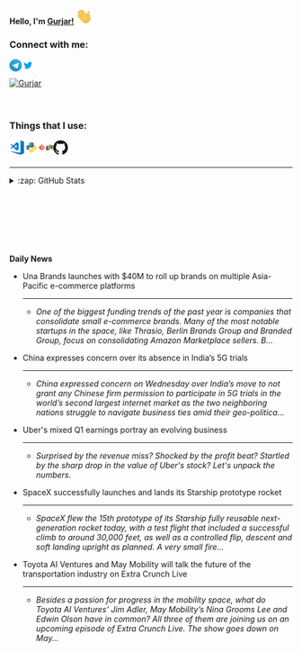 #### Hello, I'm [Gurjar!](https://GurjarKing.github.io) <img src="https://raw.githubusercontent.com/ABSphreak/ABSphreak/master/gifs/Hi.gif" width="30px"></h2>


### Connect with me:

[<img align="left" alt="Gurjar | Telegram" width="22px" src="https://raw.githubusercontent.com/github/explore/80688e429a7d4ef2fca1e82350fe8e3517d3494d/topics/telegram/telegram.png" />][Telegram]
[<img align="left" alt="Gurjar | Twitter" width="22px" src="https://raw.githubusercontent.com/github/explore/80688e429a7d4ef2fca1e82350fe8e3517d3494d/topics/twitter/twitter.png" />][Twitter]
<br >
<br >
<a href="https://github.com/GurjarKing"><img src="https://komarev.com/ghpvc/?username=GurjarKing" alt="Gurjar" /></a> <br />
<br />
<br />
<!-- <br >

![](https://visitor-badge.glitch.me/badge?page_id=GurjarKing)

<br /> -->

### Things that I use:

[<img align="left" alt="Visual Studio Code" width="26px" src="https://raw.githubusercontent.com/github/explore/80688e429a7d4ef2fca1e82350fe8e3517d3494d/topics/visual-studio-code/visual-studio-code.png" />][VSCode]
[<img align="left" alt="Python" width="26px" src="https://raw.githubusercontent.com/github/explore/80688e429a7d4ef2fca1e82350fe8e3517d3494d/topics/python/python.png" />][Python]
[<img align="left" alt="Git" width="26px" src="https://raw.githubusercontent.com/github/explore/80688e429a7d4ef2fca1e82350fe8e3517d3494d/topics/git/git.png" />][Git]
[<img align="left" alt="GitHub" width="26px" src="https://raw.githubusercontent.com/github/explore/78df643247d429f6cc873026c0622819ad797942/topics/github/github.png" />][Github]

<br />
<br />

---
<details>
  <summary>:zap: GitHub Stats</summary>

<img align="left" alt="Gurjar's Github Stats" src="https://github-readme-stats.vercel.app/api?username=GurjarKing&show_icons=true&hide_border=true&count_private=true&include_all_commit=true&theme=algolia" />

</details>

<!-- ### 🔔 My latest tweet
<a href="https://twitter.com/Gurjar_King43" target="_blank">
	<img src="https://github.com/GurjarKing/GurjarKing/raw/master/tweet.png" width="70%" align="center" alt="Click to view on Twitter" title="My latest tweet, as an image"/>
</a> -->
<br>

<pre>

</pre>

<!-- **Quote of the hour:**

{qoth}

~ {qoth_author}
<pre>

</pre> -->
<br>
<pre>


</pre>
<strong>Daily News</strong>
  
  - Una Brands launches with $40M to roll up brands on multiple Asia-Pacific e-commerce platforms
     <hr/>
     
      - *One of the biggest funding trends of the past year is companies that consolidate small e-commerce brands. Many of the most notable startups in the space, like Thrasio, Berlin Brands Group and Branded Group, focus on consolidating Amazon Marketplace sellers. B…*
     
  - China expresses concern over its absence in India’s 5G trials
      <hr/>
      
      - *China expressed concern on Wednesday over India’s move to not grant any Chinese firm permission to participate in 5G trials in the world’s second largest internet market as the two neighboring nations struggle to navigate business ties amid their geo-politica…*
      
  - Uber's mixed Q1 earnings portray an evolving business
      <hr/>
      
      - *Surprised by the revenue miss? Shocked by the profit beat? Startled by the sharp drop in the value of Uber's stock? Let's unpack the numbers.*
      
  - SpaceX successfully launches and lands its Starship prototype rocket
      <hr/>
      
      - *SpaceX flew the 15th prototype of its Starship fully reusable next-generation rocket today, with a test flight that included a successful climb to around 30,000 feet, as well as a controlled flip, descent and soft landing upright as planned. A very small fire…*
       
  - Toyota AI Ventures and May Mobility will talk the future of the transportation industry on Extra Crunch Live
      <hr/>
       
       - *Besides a passion for progress in the mobility space, what do Toyota AI Ventures’ Jim Adler, May Mobility’s Nina Grooms Lee and Edwin Olson have in common? All three of them are joining us on an upcoming episode of Extra Crunch Live. The show goes down on May…*
      

<br />

[VSCode]: https://code.visualstudio.com/
[Python]: https://www.python.org/
[Git]: https://git-scm.com/
[Github]: https://github.com/
[Telegram]: https://t.me/Gurjar_King/
[Twitter]: https://twitter.com/Gurjar_King43/

